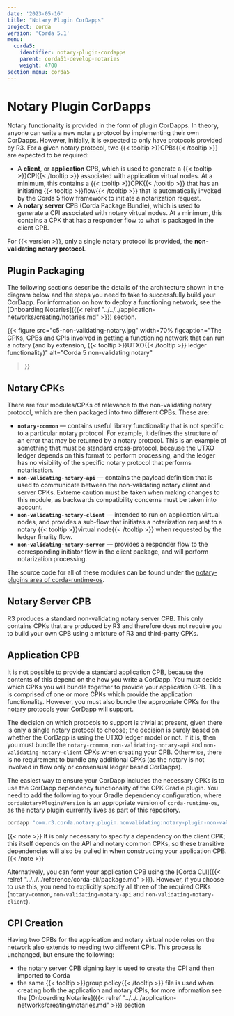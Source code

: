 ```yaml
---
date: '2023-05-16'
title: "Notary Plugin CorDapps"
project: corda
version: 'Corda 5.1'
menu:
  corda5:
    identifier: notary-plugin-cordapps
    parent: corda51-develop-notaries
    weight: 4700
section_menu: corda5
---
```

# Notary Plugin CorDapps

Notary functionality is provided in the form of plugin CorDapps. In theory, anyone can write a new notary protocol by implementing their own CorDapps. However, initially, it is expected to only have protocols provided by R3. For a given notary protocol, two {{< tooltip >}}CPBs{{< /tooltip >}} are expected to be required:

* A **client**, or **application** CPB, which is used to generate a {{< tooltip >}}CPI{{< /tooltip >}} associated with application virtual nodes. At a minimum, this contains a {{< tooltip >}}CPK{{< /tooltip >}} that has an initiating {{< tooltip >}}flow{{< /tooltip >}} that is automatically invoked by the Corda 5 flow framework to initiate a notarization request.
* A **notary server** CPB (Corda Package Bundle), which is used to generate a CPI associated with notary virtual nodes. At a minimum, this contains a CPK that has a responder flow to what is packaged in the client CPB.

For {{< version >}}, only a single notary protocol is provided, the **non-validating notary protocol**.

## Plugin Packaging
The following sections describe the details of the architecture shown in the diagram below and the steps you need to take to successfully build your CorDapp. For information on how to deploy a functioning network, see the [Onboarding Notaries]({{< relref "../../../application-networks/creating/notaries.md" >}}) section.

{{<
  figure
	 src="c5-non-validating-notary.jpg"
   width=70%
	 figcaption="The CPKs, CPBs and CPIs involved in getting a functioning network that can run a notary (and by extension, {{< tooltip >}}UTXO{{< /tooltip >}} ledger functionality)"
	 alt="Corda 5 non-validating notary"
>}}

## Notary CPKs
There are four modules/CPKs of relevance to the non-validating notary protocol, which are then packaged into two different CPBs. These are:

* **`notary-common`** —  contains useful library functionality that is not specific to a particular notary protocol. For example, it defines the structure of an error that may be returned by a notary protocol. This is an example of something that must be standard cross-protocol, because the UTXO ledger depends on this format to perform processing, and the ledger has no visibility of the specific notary protocol that performs notarisation.
* **`non-validating-notary-api`** —  contains the payload definition that is used to communicate between the non-validating notary client and server CPKs. Extreme caution must be taken when making changes to this module, as backwards compatibility concerns must be taken into account.
* **`non-validating-notary-client`** —  intended to run on application virtual nodes, and provides a sub-flow that initiates a notarization request to a notary {{< tooltip >}}virtual node{{< /tooltip >}} when requested by the ledger finality flow.
* **`non-validating-notary-server`** —  provides a responder flow to the corresponding initiator flow in the client package, and will perform notarization processing.

The source code for all of these modules can be found under the [notary-plugins area of corda-runtime-os](https://github.com/corda/corda-runtime-os/tree/release/os/5.0/notary-plugins).

## Notary Server CPB

R3 produces a standard non-validating notary server CPB. This only contains CPKs that are produced by R3 and therefore does not require you to build your own CPB using a mixture of R3 and third-party CPKs.

## Application CPB

It is not possible to provide a standard application CPB, because the contents of this depend on the how you write a CorDapp. You must decide which CPKs you will bundle together to provide your application CPB. This is comprised of one or more CPKs which provide the application functionality. However, you must also bundle the appropriate CPKs for the notary protocols your CorDapp will support.

The decision on which protocols to support is trivial at present, given there is only a single notary protocol to choose; the decision is purely based on whether the CorDapp is using the UTXO ledger model or not. If it is, then you must bundle the `notary-common`, `non-validating-notary-api` and `non-validating-notary-client` CPKs when creating your CPB. Otherwise, there is no requirement to bundle any additional CPKs (as the notary is not involved in flow only or consensual ledger based CorDapps).

The easiest way to ensure your CorDapp includes the necessary CPKs is to use the CorDapp dependency functionality of the CPK Gradle plugin. You need to add the following to your Gradle dependency configuration, where `cordaNotaryPluginsVersion` is an appropriate version of `corda-runtime-os`, as the notary plugin currently lives as part of this repository.

```kotlin
cordapp "com.r3.corda.notary.plugin.nonvalidating:notary-plugin-non-validating-client:$cordaNotaryPluginsVersion"
```

{{< note >}}
It is only necessary to specify a dependency on the client CPK; this itself depends on the API and notary common CPKs, so these transitive dependencies will also be pulled in when constructing your application CPB.
{{< /note >}}

Alternatively, you can form your application CPB using the [Corda CLI]({{< relref "../../../reference/corda-cli/package.md" >}}). However, if you choose to use this, you need to explicitly specify all three of the required CPKs (`notary-common`, `non-validating-notary-api` and `non-validating-notary-client`).

## CPI Creation

Having two CPBs for the application and notary virtual node roles on the network also extends to needing two different CPIs. This process is unchanged, but ensure the following:
* the notary server CPB signing key is used to create the CPI and then imported to Corda
* the same {{< tooltip >}}group policy{{< /tooltip >}} file is used when creating both the application and notary CPIs, for more information see the [Onboarding Notaries]({{< relref "../../../application-networks/creating/notaries.md" >}}) section
